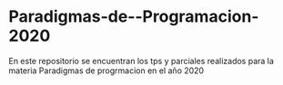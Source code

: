 # Paradigmas-de--Programacion-2020
En este repositorio se encuentran los tps y parciales realizados para la materia Paradigmas de progrmacion en el año 2020
